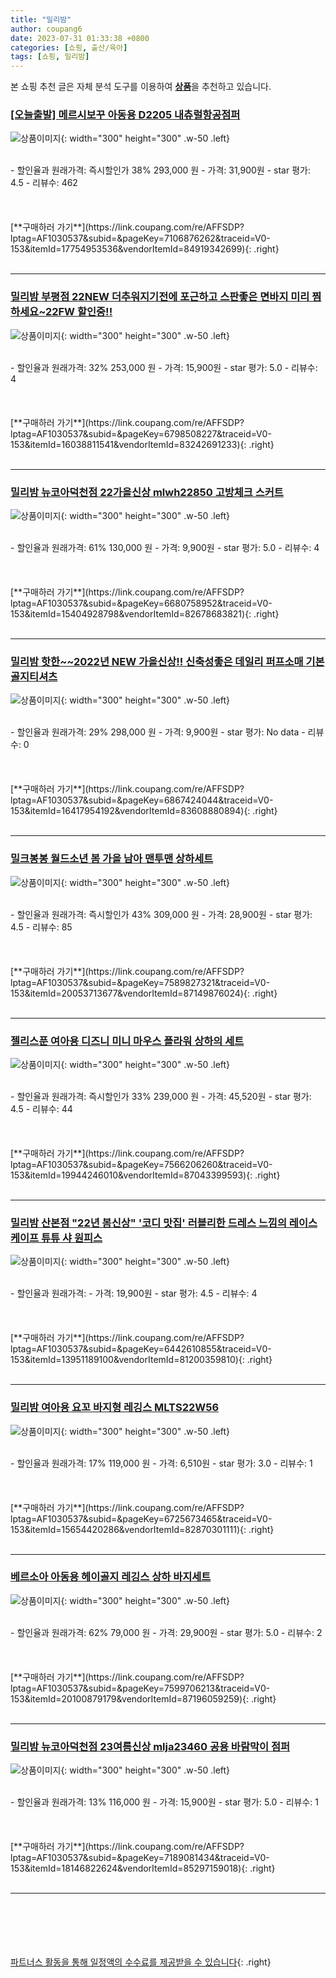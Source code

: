 ```yaml
---
title: "밀리밤"
author: coupang6
date: 2023-07-31 01:33:38 +0800
categories: [쇼핑, 출산/육아]
tags: [쇼핑, 밀리밤]
---
```


본 쇼핑 추천 글은 자체 분석 도구를 이용하여 [**상품**](https://link.coupang.com/a/bao1ui)을 추천하고 있습니다.

### [[오늘출발] 메르시보꾸 아동용 D2205 내츄럴항공점퍼](https://link.coupang.com/re/AFFSDP?lptag=AF1030537&subid=&pageKey=7106876262&traceid=V0-153&itemId=17754953536&vendorItemId=84919342699)

![상품이미지](https://thumbnail9.coupangcdn.com/thumbnails/remote/230x230ex/image/vendor_inventory/9aca/ffd5ab2b945bad0c59c81e6c971f45778b2b011dd291ee9f26af539dc376.jpg){: width="300" height="300" .w-50 .left}


<br>
- 할인율과 원래가격: 즉시할인가 38%  293,000   원
- 가격: 31,900원
- star 평가: 4.5
- 리뷰수: 462
<br>
<br>
<br>
<br>
[**구매하러 가기**](https://link.coupang.com/re/AFFSDP?lptag=AF1030537&subid=&pageKey=7106876262&traceid=V0-153&itemId=17754953536&vendorItemId=84919342699){: .right}
<br>
<br>

---

### [밀리밤 부평점 22NEW 더추워지기전에 포근하고 스판좋은 면바지 미리 찜하세요~22FW 할인중!!](https://link.coupang.com/re/AFFSDP?lptag=AF1030537&subid=&pageKey=6798508227&traceid=V0-153&itemId=16038811541&vendorItemId=83242691233)

![상품이미지](https://thumbnail10.coupangcdn.com/thumbnails/remote/230x230ex/image/vendor_inventory/06e3/a9ca7ae181c2537b563387e7cad2e2ab71e0f99e169b52b97896449cc46b.jpg){: width="300" height="300" .w-50 .left}


<br>
- 할인율과 원래가격: 32%  253,000   원
- 가격: 15,900원
- star 평가: 5.0
- 리뷰수: 4
<br>
<br>
<br>
<br>
[**구매하러 가기**](https://link.coupang.com/re/AFFSDP?lptag=AF1030537&subid=&pageKey=6798508227&traceid=V0-153&itemId=16038811541&vendorItemId=83242691233){: .right}
<br>
<br>

---

### [밀리밤 뉴코아덕천점 22가을신상 mlwh22850 고방체크 스커트](https://link.coupang.com/re/AFFSDP?lptag=AF1030537&subid=&pageKey=6680758952&traceid=V0-153&itemId=15404928798&vendorItemId=82678683821)

![상품이미지](https://thumbnail6.coupangcdn.com/thumbnails/remote/230x230ex/image/vendor_inventory/2a6b/aa0931267992b78ad460be046ee66979aa27c299f4fcae3463846100cf89.jpg){: width="300" height="300" .w-50 .left}


<br>
- 할인율과 원래가격: 61%  130,000   원
- 가격: 9,900원
- star 평가: 5.0
- 리뷰수: 4
<br>
<br>
<br>
<br>
[**구매하러 가기**](https://link.coupang.com/re/AFFSDP?lptag=AF1030537&subid=&pageKey=6680758952&traceid=V0-153&itemId=15404928798&vendorItemId=82678683821){: .right}
<br>
<br>

---

### [밀리밤 핫한~~2022년 NEW 가을신상!! 신축성좋은 데일리 퍼프소매 기본 골지티셔츠](https://link.coupang.com/re/AFFSDP?lptag=AF1030537&subid=&pageKey=6867424044&traceid=V0-153&itemId=16417954192&vendorItemId=83608880894)

![상품이미지](https://thumbnail9.coupangcdn.com/thumbnails/remote/230x230ex/image/vendor_inventory/8ffb/0ac2a04d5d55e28a643932887401331660185660b95b490a1a88cb590ad1.jpeg){: width="300" height="300" .w-50 .left}


<br>
- 할인율과 원래가격: 29%  298,000   원
- 가격: 9,900원
- star 평가: No data
- 리뷰수: 0
<br>
<br>
<br>
<br>
[**구매하러 가기**](https://link.coupang.com/re/AFFSDP?lptag=AF1030537&subid=&pageKey=6867424044&traceid=V0-153&itemId=16417954192&vendorItemId=83608880894){: .right}
<br>
<br>

---

### [밀크봉봉 월드소년 봄 가을 남아 맨투맨 상하세트](https://link.coupang.com/re/AFFSDP?lptag=AF1030537&subid=&pageKey=7589827321&traceid=V0-153&itemId=20053713677&vendorItemId=87149876024)

![상품이미지](https://thumbnail8.coupangcdn.com/thumbnails/remote/230x230ex/image/vendor_inventory/c7d5/edba534e42e1f6fe05731d439fab3ebbf80bd6b266019d7f22d6e235c6af.jpg){: width="300" height="300" .w-50 .left}


<br>
- 할인율과 원래가격: 즉시할인가 43%  309,000   원
- 가격: 28,900원
- star 평가: 4.5
- 리뷰수: 85
<br>
<br>
<br>
<br>
[**구매하러 가기**](https://link.coupang.com/re/AFFSDP?lptag=AF1030537&subid=&pageKey=7589827321&traceid=V0-153&itemId=20053713677&vendorItemId=87149876024){: .right}
<br>
<br>

---

### [젤리스푼 여아용 디즈니 미니 마우스 플라워 상하의 세트](https://link.coupang.com/re/AFFSDP?lptag=AF1030537&subid=&pageKey=7566206260&traceid=V0-153&itemId=19944246010&vendorItemId=87043399593)

![상품이미지](https://thumbnail7.coupangcdn.com/thumbnails/remote/230x230ex/image/vendor_inventory/1949/5698d9b84fd7417d3bced81d317bea9b6aa8b7c2c4388472b1757f00e464.jpg){: width="300" height="300" .w-50 .left}


<br>
- 할인율과 원래가격: 즉시할인가 33%  239,000   원
- 가격: 45,520원
- star 평가: 4.5
- 리뷰수: 44
<br>
<br>
<br>
<br>
[**구매하러 가기**](https://link.coupang.com/re/AFFSDP?lptag=AF1030537&subid=&pageKey=7566206260&traceid=V0-153&itemId=19944246010&vendorItemId=87043399593){: .right}
<br>
<br>

---

### [밀리밤 산본점 "22년 봄신상" '코디 맛집' 러블리한 드레스 느낌의 레이스 케이프 튜튜 샤 원피스](https://link.coupang.com/re/AFFSDP?lptag=AF1030537&subid=&pageKey=6442610855&traceid=V0-153&itemId=13951189100&vendorItemId=81200359810)

![상품이미지](https://thumbnail8.coupangcdn.com/thumbnails/remote/230x230ex/image/vendor_inventory/f18f/b8add4b3acec35ade286780114ac79e812ae12d510039b85752ec4b14f40.jpg){: width="300" height="300" .w-50 .left}


<br>
- 할인율과 원래가격: 
- 가격: 19,900원
- star 평가: 4.5
- 리뷰수: 4
<br>
<br>
<br>
<br>
[**구매하러 가기**](https://link.coupang.com/re/AFFSDP?lptag=AF1030537&subid=&pageKey=6442610855&traceid=V0-153&itemId=13951189100&vendorItemId=81200359810){: .right}
<br>
<br>

---

### [밀리밤 여아용 요꼬 바지형 레깅스 MLTS22W56](https://link.coupang.com/re/AFFSDP?lptag=AF1030537&subid=&pageKey=6725673465&traceid=V0-153&itemId=15654420286&vendorItemId=82870301111)

![상품이미지](https://thumbnail9.coupangcdn.com/thumbnails/remote/230x230ex/image/rs_quotation_api/p8mcofrh/6c49790130e6437a9a86f8facfd104f3.JPG){: width="300" height="300" .w-50 .left}


<br>
- 할인율과 원래가격: 17%  119,000   원
- 가격: 6,510원
- star 평가: 3.0
- 리뷰수: 1
<br>
<br>
<br>
<br>
[**구매하러 가기**](https://link.coupang.com/re/AFFSDP?lptag=AF1030537&subid=&pageKey=6725673465&traceid=V0-153&itemId=15654420286&vendorItemId=82870301111){: .right}
<br>
<br>

---

### [베르소아 아동용 헤이골지 레깅스 상하 바지세트](https://link.coupang.com/re/AFFSDP?lptag=AF1030537&subid=&pageKey=7599706213&traceid=V0-153&itemId=20100879179&vendorItemId=87196059259)

![상품이미지](https://thumbnail9.coupangcdn.com/thumbnails/remote/230x230ex/image/retail/images/2023/09/15/10/8/23b5c3c1-5abd-4853-a110-f17c5d5ff2f4.jpg){: width="300" height="300" .w-50 .left}


<br>
- 할인율과 원래가격: 62%  79,000   원
- 가격: 29,900원
- star 평가: 5.0
- 리뷰수: 2
<br>
<br>
<br>
<br>
[**구매하러 가기**](https://link.coupang.com/re/AFFSDP?lptag=AF1030537&subid=&pageKey=7599706213&traceid=V0-153&itemId=20100879179&vendorItemId=87196059259){: .right}
<br>
<br>

---

### [밀리밤 뉴코아덕천점 23여름신상 mlja23460 공용 바람막이 점퍼](https://link.coupang.com/re/AFFSDP?lptag=AF1030537&subid=&pageKey=7189081434&traceid=V0-153&itemId=18146822624&vendorItemId=85297159018)

![상품이미지](https://thumbnail10.coupangcdn.com/thumbnails/remote/230x230ex/image/vendor_inventory/5f2d/f701e34f155a77e74b0b806586bef0dd74d8e9028f56a15fb48efd201acb.jpg){: width="300" height="300" .w-50 .left}


<br>
- 할인율과 원래가격: 13%  116,000   원
- 가격: 15,900원
- star 평가: 5.0
- 리뷰수: 1
<br>
<br>
<br>
<br>
[**구매하러 가기**](https://link.coupang.com/re/AFFSDP?lptag=AF1030537&subid=&pageKey=7189081434&traceid=V0-153&itemId=18146822624&vendorItemId=85297159018){: .right}
<br>
<br>

---
<br><br><br><br><br> [파트너스 활동을 통해 일정액의 수수료를 제공받을 수 있습니다](https://link.coupang.com/a/bao1ui){: .right}